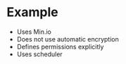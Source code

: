 Example
=======

- Uses Min.io
- Does not use automatic encryption
- Defines permissions explicitly
- Uses scheduler
